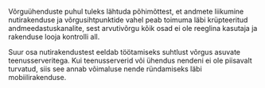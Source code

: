 Võrguühenduste puhul tuleks lähtuda põhimõttest, et andmete liikumine nutirakenduse ja võrgusihtpunktide vahel peab toimuma läbi krüpteeritud andmeedastuskanalite, sest arvutivõrgu kõik osad ei ole reeglina kasutaja ja rakenduse looja kontrolli all.

Suur osa nutirakendustest eeldab töötamiseks suhtlust võrgus asuvate teenusserveritega. Kui teenusserverid või ühendus nendeni ei ole piisavalt turvatud, siis see annab võimaluse nende ründamiseks läbi mobiilirakenduse.
